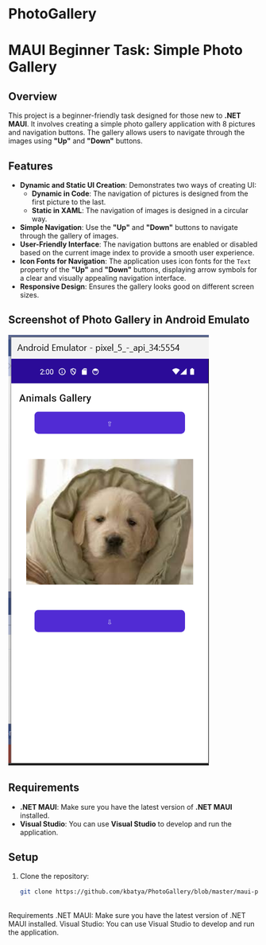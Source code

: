 # PhotoGallery
# MAUI Beginner Task: Simple Photo Gallery

## Overview

This project is a beginner-friendly task designed for those new to **.NET MAUI**. It involves creating a simple photo gallery application with 8 pictures and navigation buttons. The gallery allows users to navigate through the images using **"Up"** and **"Down"** buttons.

## Features

- **Dynamic and Static UI Creation**: Demonstrates two ways of creating UI:
  - **Dynamic in Code**: The navigation of pictures is designed from the first picture to the last.
  - **Static in XAML**: The navigation of images is designed in a circular way.
- **Simple Navigation**: Use the **"Up"** and **"Down"** buttons to navigate through the gallery of images.
- **User-Friendly Interface**: The navigation buttons are enabled or disabled based on the current image index to provide a smooth user experience.
- **Icon Fonts for Navigation**: The application uses icon fonts for the `Text` property of the **"Up"** and **"Down"** buttons, displaying arrow symbols for a clear and visually appealing navigation interface.
- **Responsive Design**: Ensures the gallery looks good on different screen sizes.

## Screenshot of Photo Gallery in Android Emulato

![Screenshot of Photo Gallery in Android Emulator](https://github.com/kbatya/PhotoGallery/blob/master/screenshotMAUI.png)

## Requirements

- **.NET MAUI**: Make sure you have the latest version of **.NET MAUI** installed.
- **Visual Studio**: You can use **Visual Studio** to develop and run the application.

## Setup

1. Clone the repository:
   ```bash
   git clone https://github.com/kbatya/PhotoGallery/blob/master/maui-photo-gallery.git



Requirements
.NET MAUI: Make sure you have the latest version of .NET MAUI installed.
Visual Studio: You can use Visual Studio to develop and run the application.
